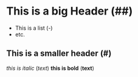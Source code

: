 # This is a big Header (##)
- This is a list (-)
- etc.

## This is a smaller header (#)

*this is italic* (*text*)
**this is bold** (**text**)
